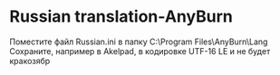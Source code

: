 # Russian translation-AnyBurn
Поместите файл Russian.ini в папку C:\Program Files\AnyBurn\Lang\
Сохраните, например в Akelpad, в кодировке UTF-16 LE и не будет кракозябр
